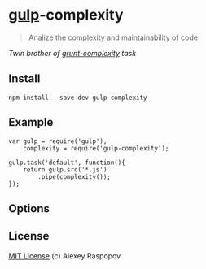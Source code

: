 # [gulp](https://github.com/wearefractal/gulp)-complexity

> Analize the complexity and maintainability of code

*Twin brother of [grunt-complexity](https://github.com/vigetlabs/grunt-complexity) task*

## Install

	npm install --save-dev gulp-complexity

## Example

	var gulp = require('gulp'),
		complexity = require('gulp-complexity');

	gulp.task('default', function(){
		return gulp.src('*.js')
			.pipe(complexity());
	});

## Options

## License

[MIT License](http://en.wikipedia.org/wiki/MIT_License) (c) Alexey Raspopov


